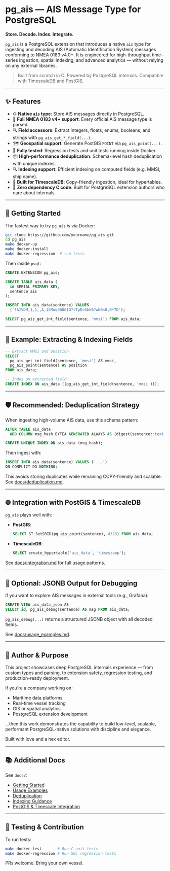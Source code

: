 # pg_ais — AIS Message Type for PostgreSQL

**Store. Decode. Index. Integrate.**

`pg_ais` is a PostgreSQL extension that introduces a native `ais` type for ingesting and decoding AIS (Automatic Identification System) messages conforming to NMEA 0183 v4.0+. It is engineered for high-throughput time-series ingestion, spatial indexing, and advanced analytics — without relying on any external libraries.

> Built from scratch in C. Powered by PostgreSQL internals. Compatible with TimescaleDB and PostGIS.

---

## ✨ Features

- ⚙️ **Native `ais` type**: Store AIS messages directly in PostgreSQL.
- 🧠 **Full NMEA 0183 v4+ support**: Every official AIS message type is parsed.
- 🔍 **Field accessors**: Extract integers, floats, enums, booleans, and strings with `pg_ais_get_*_field(...)`.
- 🗺️ **Geospatial support**: Generate PostGIS `POINT` via `pg_ais_point(...)`.
- 🧪 **Fully tested**: Regression tests and unit tests running inside Docker.
- 📦 **High-performance deduplication**: Schema-level hash deduplication with unique indexes.
- 🔍 **Indexing support**: Efficient indexing on computed fields (e.g. MMSI, ship name).
- 🧰 **Built for TimescaleDB**: Copy-friendly ingestion, ideal for hypertables.
- 🔧 **Zero dependency C code**: Built for PostgreSQL extension authors who care about internals.

---

## 🚀 Getting Started

The fastest way to try `pg_ais` is via Docker:

```bash
git clone https://github.com/yourname/pg_ais.git
cd pg_ais
make docker-up
make docker-install
make docker-regression  # run tests
```

Then inside `psql`:

```sql
CREATE EXTENSION pg_ais;

CREATE TABLE ais_data (
  id SERIAL PRIMARY KEY,
  sentence ais
);

INSERT INTO ais_data(sentence) VALUES
  ('!AIVDM,1,1,,A,15Muq60001G?tTpE>Gbk0?wN0<0,0*7D');

SELECT pg_ais_get_int_field(sentence, 'mmsi') FROM ais_data;
```

---

## 🧪 Example: Extracting & Indexing Fields

```sql
-- Extract MMSI and position
SELECT
  pg_ais_get_int_field(sentence, 'mmsi') AS mmsi,
  pg_ais_point(sentence) AS position
FROM ais_data;

-- Index on extracted field
CREATE INDEX ON ais_data ((pg_ais_get_int_field(sentence, 'mmsi')));
```

---

## 🛡️ Recommended: Deduplication Strategy

When ingesting high-volume AIS data, use this schema pattern:

```sql
ALTER TABLE ais_data
  ADD COLUMN msg_hash BYTEA GENERATED ALWAYS AS (digest(sentence::text, 'md5')) STORED;

CREATE UNIQUE INDEX ON ais_data (msg_hash);
```

Then ingest with:
```sql
INSERT INTO ais_data(sentence) VALUES ('...')
ON CONFLICT DO NOTHING;
```

This avoids storing duplicates while remaining COPY-friendly and scalable. See [docs/deduplication.md](docs/deduplication.md).

---

## 🌐 Integration with PostGIS & TimescaleDB

`pg_ais` plays well with:

- **PostGIS**:
  ```sql
  SELECT ST_SetSRID(pg_ais_point(sentence), 4326) FROM ais_data;
  ```

- **TimescaleDB**:
  ```sql
  SELECT create_hypertable('ais_data', 'timestamp');
  ```

See [docs/integration.md](docs/integration.md) for full usage patterns.

---

## 🧭 Optional: JSONB Output for Debugging

If you want to explore AIS messages in external tools (e.g., Grafana):

```sql
CREATE VIEW ais_data_json AS
SELECT id, pg_ais_debug(sentence) AS msg FROM ais_data;
```

`pg_ais_debug(...)` returns a structured JSONB object with all decoded fields.

See [docs/usage_examples.md](docs/usage_examples.md).

---

## 🧠 Author & Purpose

This project showcases deep PostgreSQL internals experience — from custom types and parsing, to extension safety, regression testing, and production-ready deployment.

If you're a company working on:
- Maritime data platforms
- Real-time vessel tracking
- GIS or spatial analytics
- PostgreSQL extension development

...then this work demonstrates the capability to build low-level, scalable, performant PostgreSQL-native solutions with discipline and elegance.

Built with love and a hex editor.

---

## 📚 Additional Docs

See `docs/`:

- [Getting Started](docs/getting_started.md)
- [Usage Examples](docs/usage_examples.md)
- [Deduplication](docs/deduplication.md)
- [Indexing Guidance](docs/indexing.md)
- [PostGIS & Timescale Integration](docs/integration.md)

---

## 🧪 Testing & Contribution

To run tests:
```bash
make docker-test       # Run C unit tests
make docker-regression # Run SQL regression tests
```

PRs welcome. Bring your own vessel.
